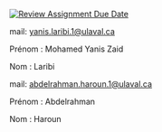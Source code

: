 [![Review Assignment Due Date](https://classroom.github.com/assets/deadline-readme-button-22041afd0340ce965d47ae6ef1cefeee28c7c493a6346c4f15d667ab976d596c.svg)](https://classroom.github.com/a/XXdT3SdA)



mail: yanis.laribi.1@ulaval.ca

Prénom : Mohamed Yanis Zaid 

Nom : Laribi


mail: abdelrahman.haroun.1@ulaval.ca

Prénom : Abdelrahman

Nom : Haroun
